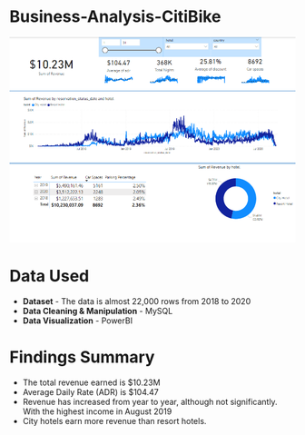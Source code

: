 # Business-Analysis-CitiBike
<img src="Dashboard Image.png" alt="Dashboard"> 

# Data Used
- **Dataset** - The data is almost 22,000 rows from 2018 to 2020
- **Data Cleaning & Manipulation** - MySQL
- **Data Visualization** - PowerBI

# Findings Summary
- The total revenue earned is $10.23M
- Average Daily Rate (ADR) is $104.47
- Revenue has increased from year to year, although not significantly. With the highest income in August 2019
- City hotels earn more revenue than resort hotels.
